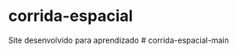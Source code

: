 # corrida-espacial
Site desenvolvido para aprendizado
#   c o r r i d a - e s p a c i a l - m a i n  
 